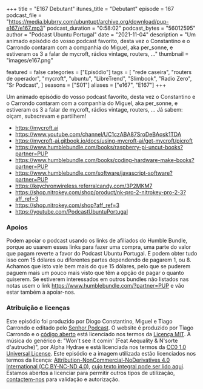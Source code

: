 +++
title = "E167 Debutant"
itunes_title = "Debutant"
episode = 167
podcast_file = "https://media.blubrry.com/ubuntupt/archive.org/download/pup-e167/e167.mp3"
podcast_duration = "0:58:02"
podcast_bytes = "56012595"
author = "Podcast Ubuntu Portugal"
date = "2021-11-04"
description = "Um animado episódio do vosso podcast favorito, desta vez o Constantino e o Carrondo contaram com a companhia do Miguel, aka per_sonne, e estiveram os 3 a falar de mycroft, rádios vintage, routers, …"
thumbnail = "images/e167.png"

featured = false
categories = ["Episódio"]
tags = [
  "rede caseira",
  "routers de operador",
  "mycroft",
  "ubuntu",
  "LibreTrend",
  "Slimbook",
  "Radio Zero",
  "Sr Podcast",
]
seasons = ["S01"]
aliases = ["e167", "E167"]
+++

Um animado episódio do vosso podcast favorito, desta vez o Constantino e o Carrondo contaram com a companhia do Miguel, aka per_sonne, e estiveram os 3 a falar de mycroft, rádios vintage, routers, …
Já sabem: oiçam, subscrevam e partilhem!

* https://mycroft.ai
* https://www.youtube.com/channel/UC1czABA87SroDeBAqsk1TDA
* https://mycroft-ai.gitbook.io/docs/using-mycroft-ai/get-mycroft/picroft
* https://www.humblebundle.com/books/raspberry-pi-uncut-books?partner=PUP
* https://www.humblebundle.com/books/coding-hardware-make-books?partner=PUP
* https://www.humblebundle.com/software/javascript-software?partner=PUP
* https://keychronwireless.referralcandy.com/3P2MKM7
* https://shop.nitrokey.com/shop/product/nk-pro-2-nitrokey-pro-2-3?aff_ref=3
* https://shop.nitrokey.com/shop?aff_ref=3
* https://youtube.com/PodcastUbuntuPortugal


### Apoios
Podem apoiar o podcast usando os links de afiliados do Humble Bundle, porque ao usarem esses links para fazer uma compra, uma parte do valor que pagam reverte a favor do Podcast Ubuntu Portugal.
E podem obter tudo isso com 15 dólares ou diferentes partes dependendo de pagarem 1, ou 8.
Achamos que isto vale bem mais do que 15 dólares, pelo que se puderem paguem mais um pouco mais visto que têm a opção de pagar o quanto quiserem.
Se estiverem interessados em outros bundles não listados nas notas usem o link https://www.humblebundle.com/?partner=PUP e vão estar também a apoiar-nos.

### Atribuição e licenças
Este episódio foi produzido por Diogo Constantino, Miguel e Tiago Carrondo e editado pelo [Senhor Podcast](https://senhorpodcast.pt/).
O website é produzido por Tiago Carrondo e o [código aberto](https://gitlab.com/podcastubuntuportugal/website) está licenciado nos termos da [Licença MIT](https://gitlab.com/podcastubuntuportugal/website/main/LICENSE).
A música do genérico é: "Won't see it comin' (Feat Aequality & N'sorte d'autruche)", por Alpha Hydrae e está licenciada nos termos da [CC0 1.0 Universal License](https://creativecommons.org/publicdomain/zero/1.0/).
Este episódio e a imagem utilizada estão licenciados nos termos da licença: [Attribution-NonCommercial-NoDerivatives 4.0 International (CC BY-NC-ND 4.0)](https://creativecommons.org/licenses/by-nc-nd/4.0/), [cujo texto integral pode ser lido aqui](https://creativecommons.org/licenses/by-nc-nd/4.0/legalcode). Estamos abertos a licenciar para permitir outros tipos de utilização, [contactem-nos](https://podcastubuntuportugal.org/contactos) para validação e autorização.

